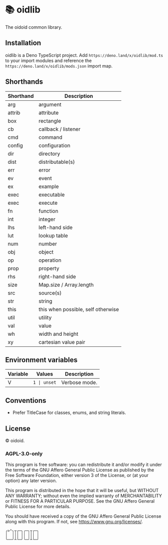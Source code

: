 # 📚 oidlib

The oidoid common library.

## Installation

oidlib is a Deno TypeScript project. Add `https://deno.land/x/oidlib/mod.ts` to
your import modules and reference the `https://deno.land/x/oidlib/mods.json`
import map.

## Shorthands

| Shorthand | Description                        |
| --------- | ---------------------------------- |
| arg       | argument                           |
| attrib    | attribute                          |
| box       | rectangle                          |
| cb        | callback / listener                |
| cmd       | command                            |
| config    | configuration                      |
| dir       | directory                          |
| dist      | distributable(s)                   |
| err       | error                              |
| ev        | event                              |
| ex        | example                            |
| exec      | executable                         |
| exec      | execute                            |
| fn        | function                           |
| int       | integer                            |
| lhs       | left-hand side                     |
| lut       | lookup table                       |
| num       | number                             |
| obj       | object                             |
| op        | operation                          |
| prop      | property                           |
| rhs       | right-hand side                    |
| size      | Map.size / Array.length            |
| src       | source(s)                          |
| str       | string                             |
| this      | this when possible, self otherwise |
| util      | utility                            |
| val       | value                              |
| wh        | width and height                   |
| xy        | cartesian value pair               |

## Environment variables

| Variable | Values       | Description   |
| -------- | ------------ | ------------- |
| V        | `1 \| unset` | Verbose mode. |

## Conventions

- Prefer TitleCase for classes, enums, and string literals.

## License

© oidoid.

### AGPL-3.0-only

This program is free software: you can redistribute it and/or modify it under
the terms of the GNU Affero General Public License as published by the Free
Software Foundation, either version 3 of the License, or (at your option) any
later version.

This program is distributed in the hope that it will be useful, but WITHOUT ANY
WARRANTY; without even the implied warranty of MERCHANTABILITY or FITNESS FOR A
PARTICULAR PURPOSE. See the GNU Affero General Public License for more details.

You should have received a copy of the GNU Affero General Public License along
with this program. If not, see <https://www.gnu.org/licenses/>.

```
╭>°╮┬┌─╮╭─╮┬┌─╮
│  │││ ││ │││ │
╰──╯┴└─╯╰─╯┴└─╯
```
